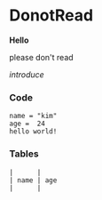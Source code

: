 # DonotRead

**Hello**

please don't read

*introduce*

### Code

```
name = "kim"
age =  24
hello world!
```

### Tables
```
|      |
| name | age
|      |
```
